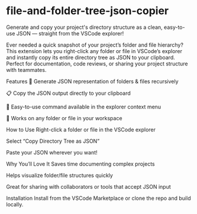 # file-and-folder-tree-json-copier

Generate and copy your project's directory structure as a clean, easy-to-use JSON — straight from the VSCode explorer!

Ever needed a quick snapshot of your project’s folder and file hierarchy?
This extension lets you right-click any folder or file in VSCode’s explorer and instantly copy its entire directory tree as JSON to your clipboard. Perfect for documentation, code reviews, or sharing your project structure with teammates.

Features
📁 Generate JSON representation of folders & files recursively

📋 Copy the JSON output directly to your clipboard

🚀 Easy-to-use command available in the explorer context menu

🔧 Works on any folder or file in your workspace

How to Use
Right-click a folder or file in the VSCode explorer

Select “Copy Directory Tree as JSON”

Paste your JSON wherever you want!

Why You’ll Love It
Saves time documenting complex projects

Helps visualize folder/file structures quickly

Great for sharing with collaborators or tools that accept JSON input

Installation
Install from the VSCode Marketplace or clone the repo and build locally.
